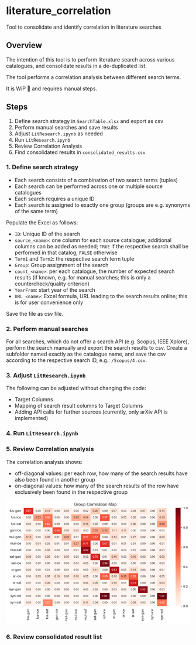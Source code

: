 # literature_correlation
Tool to consolidate and identify correlation in literature searches

## Overview

The intention of this tool is to perform literature search across various catalogues, and consolidate results in a de-duplicated list.

The tool performs a correlation analysis between different search terms.

It is WiP 🚧  and requires manual steps.

## Steps

1. Define search strategy in `SearchTable.xlsx` and export as csv
2. Perform manual searches and save results
3. Adjust `LitResearch.ipynb` as needed
4. Run `LitResearch.ipynb`
5. Review Correlation Analysis
6. Find consolidated results in `consolidated_results.csv`

### 1. Define search strategy

- Each search consists of a combination of two search terms (tuples)
- Each search can be performed across one or multiple source catalogues
- Each search requires a unique ID
- Each search is assigned to exactly one group (groups are e.g. synonyms of the same term)

Populate the Excel as follows:

- `ID`: Unique ID of the search
- `source_<name>`: one column for each source catalogue;
additional columns can be added as needed;
`TRUE` if the respective search shall be performed in that catalog, `FALSE` otherwise
- `Term1` and `Term2`: the respective search term tuple
- `Group`: Group assignment of the search
- `count_<name>`: per each catalogue, the number of expected search results (if known, e.g. for manual searches;
this is only a countercheck/quality criterion)
- `YearFrom`: start year of the search
- `URL_<name>`: Excel formula, URL leading to the search results online; this is for user convenience only

Save the file as csv file.

### 2. Perform manual searches

For all searches, which do not offer a search API (e.g. Scopus, IEEE Xplore), perform the search manually and export the search results to csv.
Create a subfolder named exactly as the catalogue name, and save the csv according to the respective search ID, e.g.: `/Scopus/4.csv`.

### 3. Adjust `LitResearch.ipynb`

The following can be adjusted without changing the code:

- Target Columns
- Mapping of search result columns to Target Columns
- Adding API calls for further sources (currently, only arXiv API is implemented)

### 4. Run `LitResearch.ipynb`

### 5. Review Correlation analysis

The correlation analysis shows:

- off-diagonal values: per each row, how many of the search results have also been found in another group
- on-diagonal values: how many of the search results of the row have exclusively been found in the respective group

![group_correlation.png](group_correlation.png)

### 6. Review consolidated result list
